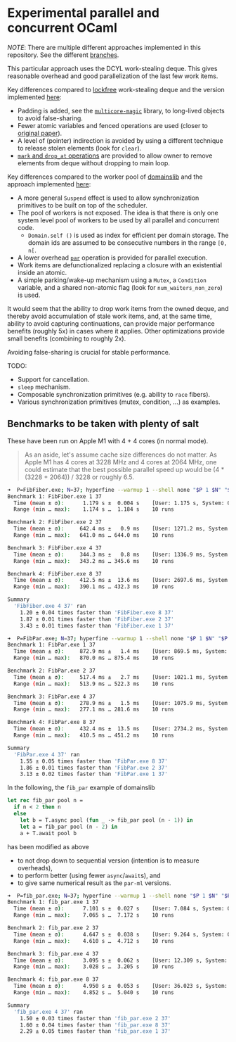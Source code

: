 # Experimental parallel and concurrent OCaml

_*NOTE*_: There are multiple different approaches implemented in this
repository. See the different
[branches](https://github.com/polytypic/par-ml/branches/all).

This particular approach uses the DCYL work-stealing deque. This gives
reasonable overhead and good parallelization of the last few work items.

Key differences compared to
[lockfree](https://github.com/ocaml-multicore/lockfree) work-stealing deque and
the version implemented [here](src/main/DCYL.ml):

- Padding is added, see the
  [`multicore-magic`](https://github.com/polytypic/multicore-magic) library, to
  long-lived objects to avoid false-sharing.
- Fewer atomic variables and fenced operations are used (closer to
  [original paper](https://www.semanticscholar.org/paper/Dynamic-circular-work-stealing-deque-Chase-Lev/f856a996e7aec0ea6db55e9247a00a01cb695090)).
- A level of (pointer) indirection is avoided by using a different technique to
  release stolen elements (look for `clear`).
- [`mark` and `drop_at` operations](src/main/DCYL.mli) are provided to allow
  owner to remove elements from deque without dropping to main loop.

Key differences compared to the worker pool of
[domainslib](https://github.com/ocaml-multicore/domainslib) and the approach
implemented [here](src/main/Par.ml):

- A more general `Suspend` effect is used to allow synchronization primitives to
  be built on top of the scheduler.
- The pool of workers is not exposed. The idea is that there is only one system
  level pool of workers to be used by all parallel and concurrent code.
  - `Domain.self ()` is used as index for efficient per domain storage. The
    domain ids are assumed to be consecutive numbers in the range `[0, n[`.
- A lower overhead [`par`](src/main/Par.mli) operation is provided for parallel
  execution.
- Work items are defunctionalized replacing a closure with an existential inside
  an atomic.
- A simple parking/wake-up mechanism using a `Mutex`, a `Condition` variable,
  and a shared non-atomic flag (look for `num_waiters_non_zero`) is used.

It would seem that the ability to drop work items from the owned deque, and
thereby avoid accumulation of stale work items, and, at the same time, ability
to avoid capturing continuations, can provide major performance benefits
(roughly 5x) in cases where it applies. Other optimizations provide small
benefits (combining to roughly 2x).

Avoiding false-sharing is crucial for stable performance.

TODO:

- Support for cancellation.
- `sleep` mechanism.
- Composable synchronization primitives (e.g. ability to `race` fibers).
- Various synchronization primitives (mutex, condition, ...) as examples.

## Benchmarks to be taken with plenty of salt

These have been run on Apple M1 with 4 + 4 cores (in normal mode).

> As an aside, let's assume cache size differences do not matter. As Apple M1
> has 4 cores at 3228 MHz and 4 cores at 2064 MHz, one could estimate that the
> best possible parallel speed up would be (4 \* (3228 + 2064)) / 3228 or
> roughly 6.5.

```sh
➜  P=FibFiber.exe; N=37; hyperfine --warmup 1 --shell none "$P 1 $N" "$P 2 $N" "$P 4 $N" "$P 8 $N"
Benchmark 1: FibFiber.exe 1 37
  Time (mean ± σ):      1.179 s ±  0.004 s    [User: 1.175 s, System: 0.004 s]
  Range (min … max):    1.174 s …  1.184 s    10 runs

Benchmark 2: FibFiber.exe 2 37
  Time (mean ± σ):     642.4 ms ±   0.9 ms    [User: 1271.2 ms, System: 3.9 ms]
  Range (min … max):   641.0 ms … 644.0 ms    10 runs

Benchmark 3: FibFiber.exe 4 37
  Time (mean ± σ):     344.3 ms ±   0.8 ms    [User: 1336.9 ms, System: 7.5 ms]
  Range (min … max):   343.2 ms … 345.6 ms    10 runs

Benchmark 4: FibFiber.exe 8 37
  Time (mean ± σ):     412.5 ms ±  13.6 ms    [User: 2697.6 ms, System: 85.2 ms]
  Range (min … max):   390.1 ms … 432.3 ms    10 runs

Summary
  'FibFiber.exe 4 37' ran
    1.20 ± 0.04 times faster than 'FibFiber.exe 8 37'
    1.87 ± 0.01 times faster than 'FibFiber.exe 2 37'
    3.43 ± 0.01 times faster than 'FibFiber.exe 1 37'
```

```sh
➜  P=FibPar.exe; N=37; hyperfine --warmup 1 --shell none "$P 1 $N" "$P 2 $N" "$P 4 $N" "$P 8 $N"
Benchmark 1: FibPar.exe 1 37
  Time (mean ± σ):     872.9 ms ±   1.4 ms    [User: 869.5 ms, System: 2.8 ms]
  Range (min … max):   870.0 ms … 875.4 ms    10 runs

Benchmark 2: FibPar.exe 2 37
  Time (mean ± σ):     517.4 ms ±   2.7 ms    [User: 1021.1 ms, System: 4.0 ms]
  Range (min … max):   513.9 ms … 522.3 ms    10 runs

Benchmark 3: FibPar.exe 4 37
  Time (mean ± σ):     278.9 ms ±   1.5 ms    [User: 1075.9 ms, System: 7.4 ms]
  Range (min … max):   277.1 ms … 281.6 ms    10 runs

Benchmark 4: FibPar.exe 8 37
  Time (mean ± σ):     432.4 ms ±  13.5 ms    [User: 2734.2 ms, System: 91.0 ms]
  Range (min … max):   410.5 ms … 451.2 ms    10 runs

Summary
  'FibPar.exe 4 37' ran
    1.55 ± 0.05 times faster than 'FibPar.exe 8 37'
    1.86 ± 0.01 times faster than 'FibPar.exe 2 37'
    3.13 ± 0.02 times faster than 'FibPar.exe 1 37'
```

In the following, the `fib_par` example of domainslib

```ocaml
let rec fib_par pool n =
  if n < 2 then n
  else
    let b = T.async pool (fun _ -> fib_par pool (n - 1)) in
    let a = fib_par pool (n - 2) in
    a + T.await pool b
```

has been modified as above

- to not drop down to sequential version (intention is to measure overheads),
- to perform better (using fewer `async`/`await`s), and
- to give same numerical result as the `par-ml` versions.

```sh
➜  P=fib_par.exe; N=37; hyperfine --warmup 1 --shell none "$P 1 $N" "$P 2 $N" "$P 4 $N" "$P 8 $N"
Benchmark 1: fib_par.exe 1 37
  Time (mean ± σ):      7.101 s ±  0.027 s    [User: 7.084 s, System: 0.017 s]
  Range (min … max):    7.065 s …  7.172 s    10 runs

Benchmark 2: fib_par.exe 2 37
  Time (mean ± σ):      4.647 s ±  0.038 s    [User: 9.264 s, System: 0.016 s]
  Range (min … max):    4.610 s …  4.712 s    10 runs

Benchmark 3: fib_par.exe 4 37
  Time (mean ± σ):      3.095 s ±  0.062 s    [User: 12.309 s, System: 0.018 s]
  Range (min … max):    3.028 s …  3.205 s    10 runs

Benchmark 4: fib_par.exe 8 37
  Time (mean ± σ):      4.950 s ±  0.053 s    [User: 36.023 s, System: 0.269 s]
  Range (min … max):    4.852 s …  5.040 s    10 runs

Summary
  'fib_par.exe 4 37' ran
    1.50 ± 0.03 times faster than 'fib_par.exe 2 37'
    1.60 ± 0.04 times faster than 'fib_par.exe 8 37'
    2.29 ± 0.05 times faster than 'fib_par.exe 1 37'
```
